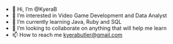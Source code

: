 - 👋 Hi, I’m @KyeraB
- 👀 I’m interested in Video Game Development and Data Analyst 
- 🌱 I’m currently learning Java, Ruby and SQL
- 💞️ I’m looking to collaborate on anything that will help me learn
- 📫 How to reach me kyerabutler@gmail.com

<!---
KyeraB/KyeraB is a ✨ special ✨ repository because its `README.md` (this file) appears on your GitHub profile.
You can click the Preview link to take a look at your changes.
--->
